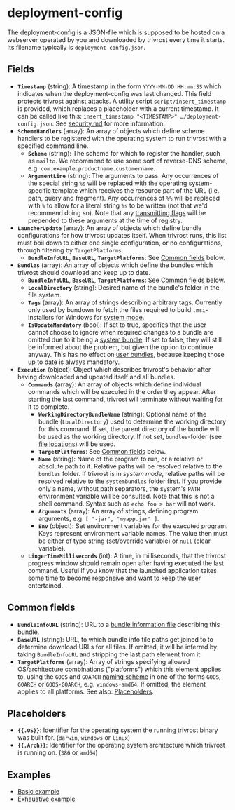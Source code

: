 # deployment-config

The deployment-config is a JSON-file which is supposed to be hosted on a webserver operated by you and downloaded by trivrost every time it starts. Its filename typically is `deployment-config.json`.

## Fields

* **`Timestamp`** (string): A timestamp in the form `YYYY-MM-DD HH:mm:SS` which indicates when the deployment-config was last changed. This field protects trivrost against attacks. A utility script `script/insert_timestamp` is provided, which replaces a placeholder with a current timestamp. It can be called like this: `insert_timestamp "<TIMESTAMP>" …/deployment-config.json`. See [security.md](security.md) for more information.
* **`SchemeHandlers`** (array): An array of objects which define scheme handlers to be registered with the operating system to run trivrost with a specified command line.
  * **`Scheme`** (string): The scheme for which to register the handler, such as `mailto`. We recommend to use some sort of reverse-DNS scheme, e.g. `com.example.productname.customername`.
  * **`ArgumentLine`** (string): The arguments to pass. Any occurrences of the special string `%s` will be replaced with the operating system-specific template which receives the resource part of the URL (i.e. path, query and fragment). Any occurrences of `%%` will be replaced with `%` to allow for a literal string `%s` to be written (not that we'd recommend doing so). Note that any [transmitting flags](glossary.md#transmitting-flags) will be prepended to these arguments at the time of registry.
* **`LauncherUpdate`** (array): An array of objects which define bundle configurations for how trivrost updates itself. When trivrost runs, this list must boil down to either one single configuration, or no configurations, through filtering by `TargetPlatforms`.
  * **`BundleInfoURL`**, **`BaseURL`**, **`TargetPlatforms`**: See [Common fields](#Common-fields) below.
* **`Bundles`** (array): An array of objects which define the bundles which trivrost should download and keep up to date.
  * **`BundleInfoURL`**, **`BaseURL`**, **`TargetPlatforms`**: See [Common fields](#Common-fields) below.
  * **`LocalDirectory`** (string): Desired name of the bundle's folder in the file system.
  * **`Tags`** (array): An array of strings describing arbitrary tags. Currently only used by bundown to fetch the files required to build `.msi`-installers for Windows for [system mode](walkthrough.md#System-mode).
  * **`IsUpdateMandatory`** (bool): If set to true, specifies that the user cannot choose to ignore when required changes to a bundle are omitted due to it being a [system bundle](glossary.md#system-bundle). If set to false, they will still be informed about the problem, but given the option to continue anyway. This has no effect on [user bundles](glossary.md#user-bundle), because keeping those up to date is always mandatory.
* **`Execution`** (object): Object which describes trivrost's behavior after having downloaded and updated itself and all bundles.
  * **`Commands`** (array): An array of objects which define individual commands which will be executed in the order they appear. After starting the last command, trivrost will terminate without waiting for it to complete.
    * **`WorkingDirectoryBundleName`** (string): Optional name of the bundle (`LocalDirectory`) used to determine the working directory for this command. If set, the parent directory of the bundle will be used as the working directory. If not set, `bundles`-folder (see [file locations](file_locations.md)) will be used.
    * **`TargetPlatforms`**: See [Common fields](#Common-fields) below.
    * **`Name`** (string): Name of the program to run, or a relative or absolute path to it. Relative paths will be resolved relative to the `bundles` folder. If trivrost is in *system mode*, relative paths will be resolved relative to the `systembundles` folder first. If you provide only a name, without path separators, the system's `PATH` environment variable will be consulted. Note that this is not a shell command. Syntax such as `echo foo > bar` will not work.
    * **`Arguments`** (array): An array of strings, defining program arguments, e.g. `[ "-jar", "myapp.jar" ]`.
    * **`Env`** (object): Set environment variables for the executed program. Keys represent environment variable names. The value then must be either of type string (set/override variable) or `null` (clear variable).
  * **`LingerTimeMilliseconds`** (int): A time, in milliseconds, that the trivrost progress window should remain open after having executed the last command. Useful if you know that the launched application takes some time to become responsive and want to keep the user entertained.

## Common fields
* **`BundleInfoURL`** (string): URL to a [bundle information file](walkthrough.md#Bundle-info) describing this bundle.
* **`BaseURL`** (string): URL, to which bundle info file paths get joined to to determine download URLs for all files. If omitted, it will be inferred by taking `BundleInfoURL` and stripping the last path element from it.
* **`TargetPlatforms`** (array): Array of strings specifying allowed OS/architecture combinations ("platforms") which this element applies to, using the `GOOS` and `GOARCH` [naming scheme](https://gist.github.com/asukakenji/f15ba7e588ac42795f421b48b8aede63) in one of the forms `GOOS`, `GOARCH` or `GOOS-GOARCH`, e.g. `windows-amd64`. If omitted, the element applies to all platforms. See also: [Placeholders](#placeholders).

## Placeholders
* **`{{.OS}}`**: Identifier for the operating system the running trivrost binary was built for. (`darwin`, `windows` or `linux`)
* **`{{.Arch}}`**: Identifier for the operating system architecture which trivrost is running on. (`386` or `amd64`)

## Examples
* [Basic example](../examples/deployment-config.json.simple.example)
* [Exhaustive example](../examples/deployment-config.json.complex.example)
